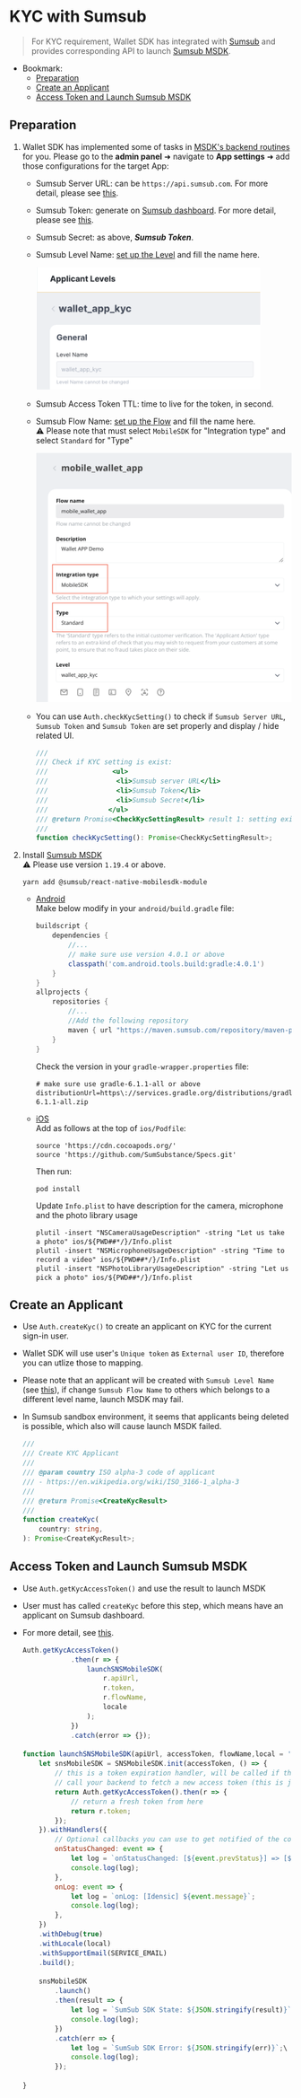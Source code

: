 # KYC with Sumsub

> For KYC requirement, Wallet SDK has integrated with [Sumsub](https://sumsub.com/) and provides corresponding API to launch [Sumsub MSDK](https://developers.sumsub.com/msdk/#getting-started).


- Bookmark:
  - [Preparation](#preparation)
  - [Create an Applicant](#create-an-applicant)
  - [Access Token and Launch Sumsub MSDK](#access-token-and-launch-sumsub-msdk)

## Preparation

1. Wallet SDK has implemented some of tasks in [MSDK's backend routines](https://developers.sumsub.com/msdk/#backend-routines) for  you. Please go to the **admin panel** ➜ navigate to **App settings** ➜ add those configurations for the target App:  
    - Sumsub Server URL: can be `https://api.sumsub.com`. For more detail, please see [this](https://developers.sumsub.com/api-reference/#introduction). 
    - Sumsub Token: generate on [Sumsub dashboard](https://cockpit.sumsub.com/checkus?_gl=1*1qzwmb0*_ga*MTY0OTA2OTIzNy4xNjQ2NjM2ODE4*_ga_ZF910PGWRL*MTY1MjE4MzU0OC44MS4xLjE2NTIxODkyMzIuNTI.#/devSpace/appTokens). For more detail, please see [this](https://developers.sumsub.com/api-reference/#app-tokens).
    - Sumsub Secret: as above, **_Sumsub Token_**.
    - Sumsub Level Name: [set up the Level](https://api.sumsub.com/checkus?_gl=1*15coo51*_ga*MTY0OTA2OTIzNy4xNjQ2NjM2ODE4*_ga_ZF910PGWRL*MTY1MjE4MzU0OC44MS4xLjE2NTIxOTAzMzUuNjA.#/sdkIntegrations/levels) and fill the name here.  

        <img src="images/sdk_guideline/kyc_level.png" alt="drawing" width="400"/>
    - Sumsub Access Token TTL: time to live for the token, in second.
    - Sumsub Flow Name: [set up the Flow](https://api.sumsub.com/checkus?_gl=1*1ccutv*_ga*MTY0OTA2OTIzNy4xNjQ2NjM2ODE4*_ga_ZF910PGWRL*MTY1MjE4MzU0OC44MS4xLjE2NTIxOTA4ODEuNjA.#/sdkIntegrations/flows) and fill the name here.  
⚠️ Please note that must select `MobileSDK` for "Integration type" and select `Standard` for "Type"

        <img src="images/sdk_guideline/kyc_flow.png" alt="drawing" width="500"/>
    * You can use `Auth.checkKycSetting()` to check if `Sumsub Server URL`, `Sumsub Token` and `Sumsub Token` are set properly and display / hide related UI.

        ```ts
        ///
        /// Check if KYC setting is exist:
        ///                <ul>
        ///                 <li>Sumsub server URL</li>
        ///                 <li>Sumsub Token</li>
        ///                 <li>Sumsub Secret</li>
        ///               </ul>
        /// @return Promise<CheckKycSettingResult> result 1: setting exist, 0: setting not exist
        ///
        function checkKycSetting(): Promise<CheckKycSettingResult>;
        ```
3. Install [Sumsub MSDK](https://developers.sumsub.com/msdk/plugins/react-native.html#react-native-module)  
    ⚠️ Please use version `1.19.4` or above.

    ```
    yarn add @sumsub/react-native-mobilesdk-module
    ```
    - [Android](https://developers.sumsub.com/msdk/plugins/react-native.html#android)  
    Make below modify in your `android/build.gradle` file:

        ```gradle
        buildscript {
            dependencies {
                //...
                // make sure use version 4.0.1 or above
                classpath('com.android.tools.build:gradle:4.0.1') 
            }
        }
        allprojects {
            repositories {
                //...
                //Add the following repository 
                maven { url "https://maven.sumsub.com/repository/maven-public/" }
            }
        }
        ```
        Check the version in your `gradle-wrapper.properties` file:  

        ```properties
        # make sure use gradle-6.1.1-all or above
        distributionUrl=https\://services.gradle.org/distributions/gradle-6.1.1-all.zip
        ```
    - [iOS](https://developers.sumsub.com/msdk/plugins/react-native.html#ios)  
        Add as follows at the top of `ios/Podfile`:
        ```
        source 'https://cdn.cocoapods.org/'
        source 'https://github.com/SumSubstance/Specs.git'
        ```
        Then run:
        ```
        pod install
        ```
        Update `Info.plist` to have description for the camera, microphone and the photo library usage
        
        ```
        plutil -insert "NSCameraUsageDescription" -string "Let us take a photo" ios/${PWD##*/}/Info.plist
        plutil -insert "NSMicrophoneUsageDescription" -string "Time to record a video" ios/${PWD##*/}/Info.plist
        plutil -insert "NSPhotoLibraryUsageDescription" -string "Let us pick a photo" ios/${PWD##*/}/Info.plist
        ```
## Create an Applicant
- Use `Auth.createKyc()` to create an applicant on KYC for the current sign-in user.
- Wallet SDK will use user's `Unique token` as `External user ID`, therefore you can utlize those to mapping.
- Please note that an applicant will be created with `Sumsub Level Name` (see [this](https://developers.sumsub.com/api-reference/#creating-an-applicant)), if change `Sumsub Flow Name` to others which belongs to a different level name, launch MSDK may fail.
- In Sumsub sandbox environment, it seems that applicants being deleted is possible, which also will cause launch MSDK failed.

    ```ts
    ///
    /// Create KYC Applicant
    ///
    /// @param country ISO alpha-3 code of applicant
    /// - https://en.wikipedia.org/wiki/ISO_3166-1_alpha-3
    /// 
    /// @return Promise<CreateKycResult> 
    ///
    function createKyc(
        country: string,
    ): Promise<CreateKycResult>;
    ```
## Access Token and Launch Sumsub MSDK
- Use `Auth.getKycAccessToken()` and use the result to launch MSDK
- User must has called `createKyc` before this step, which means have an applicant on Sumsub dashboard.
- For more detail, see [this](https://developers.sumsub.com/msdk/plugins/react-native.html#setup).

    ```javascript
    Auth.getKycAccessToken()
                .then(r => {
                    launchSNSMobileSDK(
                        r.apiUrl,
                        r.token,
                        r.flowName,
                        locale
                    );
                })
                .catch(error => {});
    
    function launchSNSMobileSDK(apiUrl, accessToken, flowName,local = 'en') {
        let snsMobileSDK = SNSMobileSDK.init(accessToken, () => {
            // this is a token expiration handler, will be called if the provided token is invalid or got expired
            // call your backend to fetch a new access token (this is just an example)
            return Auth.getKycAccessToken().then(r => {
                // return a fresh token from here
                return r.token;
            });
        }).withHandlers({
            // Optional callbacks you can use to get notified of the corresponding events
            onStatusChanged: event => {
                let log = `onStatusChanged: [${event.prevStatus}] => [${event.newStatus}]`;
                console.log(log);
            },
            onLog: event => {
                let log = `onLog: [Idensic] ${event.message}`;
                console.log(log);
            },
        })
        .withDebug(true)
        .withLocale(local)
        .withSupportEmail(SERVICE_EMAIL)
        .build();

        snsMobileSDK
            .launch()
            .then(result => {
                let log = `SumSub SDK State: ${JSON.stringify(result)}`;
                console.log(log);
            })
            .catch(err => {
                let log = `SumSub SDK Error: ${JSON.stringify(err)}`;\
                console.log(log);
            });

    }
    ```
